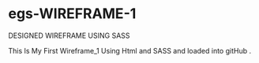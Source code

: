 # egs-WIREFRAME-1
DESIGNED WIREFRAME USING SASS

This Is My First Wireframe_1 Using Html and SASS and loaded into gitHub .

